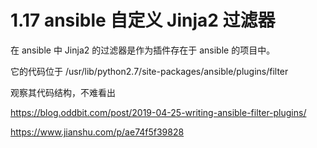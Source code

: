# 1.17 ansible 自定义 Jinja2 过滤器

在 ansible 中 Jinja2 的过滤器是作为插件存在于 ansible 的项目中。

它的代码位于 /usr/lib/python2.7/site-packages/ansible/plugins/filter

观察其代码结构，不难看出





https://blog.oddbit.com/post/2019-04-25-writing-ansible-filter-plugins/

https://www.jianshu.com/p/ae74f5f39828



